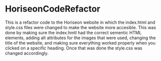 # HoriseonCodeRefactor
This is a refactor code to the Horiseon website in which the index.html and style.css files were changed to make the website more accesible. This was done by making sure the index.hmtl had the correct sementic HTML elements, adding alt attributes for the images that were used, changing the title of the website, and making sure everything worked properly when you clicked on a specific heading. Once that was done the style.css was changed accordingly.
